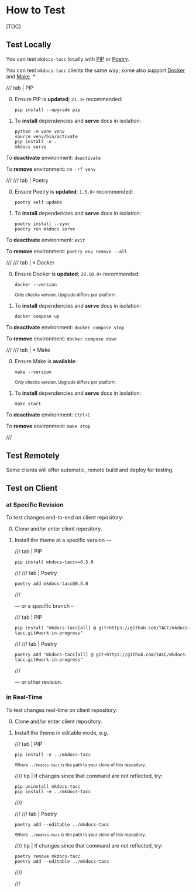 # How to Test

[TOC]

## Test Locally

You can test `mkdocs-tacc` locally with [PIP](https://pip.pypa.io/) or [Poetry](https://python-poetry.org/).

You can test `mkdocs-tacc` clients the same way; some also support [Docker](https://docs.docker.com/) and [Make](https://www.gnu.org/software/make/). \*

/// tab | PIP

0. Ensure PIP is **updated**; `21.3+` recommended:

    ```shell
    pip install --upgrade pip
    ```

1. To **install** dependencies and **serve** docs in isolation:

    ```shell
    python -m venv venv
    source venv/bin/activate
    pip install -e .
    mkdocs serve
    ```

To **deactivate** environment: `deactivate`

To **remove** environment: `rm -rf venv`

///
/// tab | Poetry

0. Ensure Poetry is **updated**; `1.5.0+` recommended:

    ```shell
    poetry self update
    ```

1. To **install** dependencies and **serve** docs in isolation:

    ```shell
    poetry install --sync
    poetry run mkdocs serve
    ```

To **deactivate** environment: `exit`

To **remove** environment: `poetry env remove --all`

///
/// tab | \* Docker

0. Ensure Docker is **updated**; `20.10.0+` recommended:

    ```shell
    docker --version
    ```

    <small>Only checks version. Upgrade differs per platform.</small>

1. To **install** dependencies and **serve** docs in isolation:

    ```shell
    docker compose up
    ```

To **deactivate** environment: `docker compose stop`

To **remove** environment: `docker compose down`

///
/// tab | \* Make

0. Ensure Make is **available**:

    ```shell
    make --version
    ```

    <small>Only checks version. Upgrade differs per platform.</small>

1. To **install** dependencies and **serve** docs in isolation:

    ```shell
    make start
    ```

To **deactivate** environment: `Ctrl+C`

To **remove** environment: `make stop`

///

## Test Remotely

Some clients will offer automatic, remote build and deploy for testing.

## Test on Client

### at Specific Revision

To test changes end-to-end on client repository:

0. Clone and/or enter client repository.
1. Install the theme at a specific version —

    /// tab | PIP

    ```shell
    pip install mkdocs-tacc==0.5.0
    ```

    ///
    /// tab | Poetry

    ```shell
    poetry add mkdocs-tacc@0.5.0
    ```

    ///

    — or a specific branch –

    /// tab | PIP

    ```shell
    pip install "mkdocs-tacc[all] @ git+https://github.com/TACC/mkdocs-tacc.git#work-in-progress"
    ```

    ///
    /// tab | Poetry

    ```shell
    poetry add "mkdocs-tacc[all] @ git+https://github.com/TACC/mkdocs-tacc.git#work-in-progress"
    ```

    ///

    — or other revision.

### in Real-Time

To test changes real-time on client repository:

0. Clone and/or enter client repository.
1. Install the theme in editable mode, e.g.

    /// tab | PIP

    ```shell
    pip install -e ../mkdocs-tacc
    ```

    <small>Where `../mkdocs-tacc` is the path to your clone of this repository.</small>

    //// tip | If changes since that command are not reflected, try:

    ```shell
    pip uninstall mkdocs-tacc
    pip install -e ../mkdocs-tacc
    ```

    ////

    ///
    /// tab | Poetry

    ```shell
    poetry add --editable ../mkdocs-tacc
    ```

    <small>Where `../mkdocs-tacc` is the path to your clone of this repository.</small>

    //// tip | If changes since that command are not reflected, try:

    ```shell
    poetry remove mkdocs-tacc
    poetry add --editable ../mkdocs-tacc
    ```

    ////

    ///

